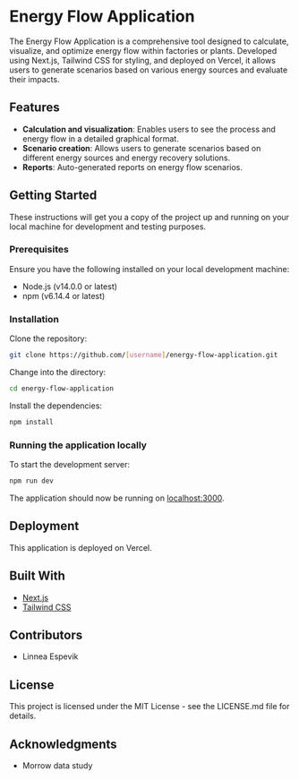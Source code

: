 # Energy Flow Application

The Energy Flow Application is a comprehensive tool designed to calculate, visualize, and optimize energy flow within factories or plants. Developed using Next.js, Tailwind CSS for styling, and deployed on Vercel, it allows users to generate scenarios based on various energy sources and evaluate their impacts.

## Features

- **Calculation and visualization**: Enables users to see the process and energy flow in a detailed graphical format.
- **Scenario creation**: Allows users to generate scenarios based on different energy sources and energy recovery solutions.
- **Reports**: Auto-generated reports on energy flow scenarios.

## Getting Started

These instructions will get you a copy of the project up and running on your local machine for development and testing purposes.

### Prerequisites

Ensure you have the following installed on your local development machine:

- Node.js (v14.0.0 or latest)
- npm (v6.14.4 or latest)

### Installation 

Clone the repository:

```bash
git clone https://github.com/[username]/energy-flow-application.git
```

Change into the directory:

```bash
cd energy-flow-application
```

Install the dependencies:

```bash
npm install
```

### Running the application locally

To start the development server:

```bash
npm run dev
```

The application should now be running on [localhost:3000](http://localhost:3000).

## Deployment

This application is deployed on Vercel. 

## Built With

- [Next.js](https://nextjs.org/)
- [Tailwind CSS](https://tailwindcss.com/)

## Contributors

- Linnea Espevik

## License

This project is licensed under the MIT License - see the LICENSE.md file for details.

## Acknowledgments

- Morrow data study
